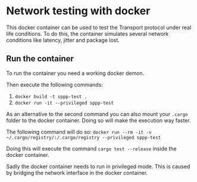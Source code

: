 # Network testing with docker

This docker container can be used to test the Transport protocol under real life conditions.
To do this, the container simulates several network conditions like latency, jitter and package lost.

## Run the container

To run the container you need a working docker demon.

Then execute the following commands:

1. `docker build -t sppp-test .`
2. `docker run -it --privileged sppp-test`

As an alternative to the second command you can also mount your `.cargo` folder to the docker container.
Doing so will make the execution way faster.

The following command will do so:
`docker run --rm -it -v ~/.cargo/registry/:/.cargo/registry --privileged sppp-test`

Doing this will execute the command `cargo test --release` inside the docker container.

Sadly the docker container needs to run in privileged mode.
This is caused by bridging the network interface in the docker  container.
